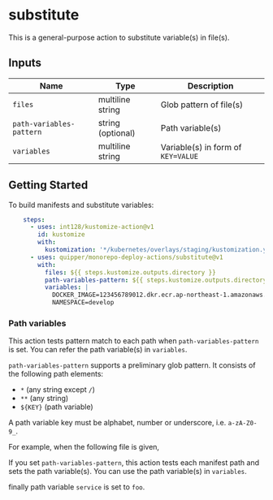 # substitute

This is a general-purpose action to substitute variable(s) in file(s).


## Inputs

Name | Type | Description
-----|------|------------
`files` | multiline string | Glob pattern of file(s)
`path-variables-pattern` | string (optional) | Path variable(s)
`variables` | multiline string | Variable(s) in form of `KEY=VALUE`


## Getting Started

To build manifests and substitute variables:

```yaml
    steps:
      - uses: int128/kustomize-action@v1
        id: kustomize
        with:
          kustomization: '*/kubernetes/overlays/staging/kustomization.yaml'
      - uses: quipper/monorepo-deploy-actions/substitute@v1
        with:
          files: ${{ steps.kustomize.outputs.directory }}
          path-variables-pattern: ${{ steps.kustomize.outputs.directory }}/${service}/**
          variables: |
            DOCKER_IMAGE=123456789012.dkr.ecr.ap-northeast-1.amazonaws.com/${service}:develop
            NAMESPACE=develop
```

### Path variables

This action tests pattern match to each path when `path-variables-pattern` is set.
You can refer the path variable(s) in `variables`.

`path-variables-pattern` supports a preliminary glob pattern. It consists of the following path elements:

- `*` (any string except `/`)
- `**` (any string)
- `${KEY}` (path variable)

A path variable key must be alphabet, number or underscore, i.e. `a-zA-Z0-9_`.

For example, when the following file is given,

If you set `path-variables-pattern`, this action tests each manifest path and sets the path variable(s).
You can use the path variable(s) in `variables`.

finally path variable `service` is set to `foo`.
